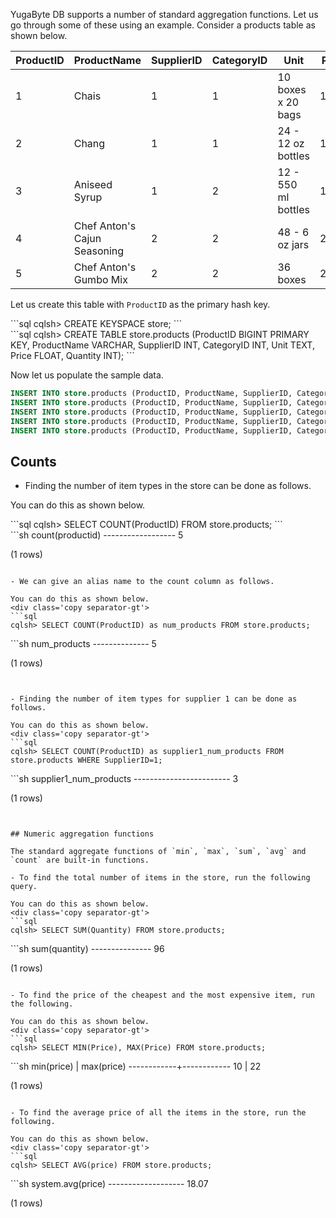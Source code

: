 

YugaByte DB supports a number of standard aggregation functions. Let us go through some of these using an example. Consider a products table as shown below.

| ProductID | ProductName          | SupplierID | CategoryID | Unit | Price | Quantity
| ---       | ---                  | ---        | ---        | ---  | --- | ---
| 1 | Chais                        | 1 | 1 | 10 boxes x 20 bags  | 18    | 25
| 2 | Chang                        | 1 | 1 | 24 - 12 oz bottles  | 19    | 12
| 3 | Aniseed Syrup                | 1 | 2 | 12 - 550 ml bottles | 10    | 10
| 4 | Chef Anton's Cajun Seasoning | 2 | 2 | 48 - 6 oz jars      | 22    | 9
| 5 | Chef Anton's Gumbo Mix       | 2 | 2 | 36 boxes            | 21.35 | 40


Let us create this table with `ProductID` as the primary hash key.
<div class='copy separator-gt'>
```sql
cqlsh> CREATE KEYSPACE store;
```
</div>
<div class='copy separator-gt'>
```sql
cqlsh> CREATE TABLE store.products (ProductID BIGINT PRIMARY KEY, ProductName VARCHAR, SupplierID INT, CategoryID INT, Unit TEXT, Price FLOAT, Quantity INT);
```
</div>

Now let us populate the sample data.

```{.sql .copy}
INSERT INTO store.products (ProductID, ProductName, SupplierID, CategoryID, Unit, Price, Quantity) VALUES (1, 'Chais', 1, 1, '10 boxes x 20 bags', 18, 25);
INSERT INTO store.products (ProductID, ProductName, SupplierID, CategoryID, Unit, Price, Quantity) VALUES (2, 'Chang', 1, 1, '24 - 12 oz bottles', 19, 12);
INSERT INTO store.products (ProductID, ProductName, SupplierID, CategoryID, Unit, Price, Quantity) VALUES (3, 'Aniseed Syrup', 1, 2, '12 - 550 ml bottles', 10, 10);
INSERT INTO store.products (ProductID, ProductName, SupplierID, CategoryID, Unit, Price, Quantity) VALUES (4, 'Chef Anton''s Cajun Seasoning', 2, 2, '48 - 6 oz jars', 22, 9);
INSERT INTO store.products (ProductID, ProductName, SupplierID, CategoryID, Unit, Price, Quantity) VALUES (5, 'Chef Anton''s Gumbo Mix', 2, 2, '36 boxes', 21.35, 40);
```


## Counts

- Finding the number of item types in the store can be done as follows.

You can do this as shown below.
<div class='copy separator-gt'>
```sql
cqlsh> SELECT COUNT(ProductID) FROM store.products;
```
</div>
```sh
 count(productid)
------------------
                5

(1 rows)
```

- We can give an alias name to the count column as follows.

You can do this as shown below.
<div class='copy separator-gt'>
```sql
cqlsh> SELECT COUNT(ProductID) as num_products FROM store.products;
```
</div>
```sh
 num_products
--------------
            5

(1 rows)
```


- Finding the number of item types for supplier 1 can be done as follows.

You can do this as shown below.
<div class='copy separator-gt'>
```sql
cqlsh> SELECT COUNT(ProductID) as supplier1_num_products FROM store.products WHERE SupplierID=1;
```
</div>
```sh
 supplier1_num_products
------------------------
                      3

(1 rows)
```


## Numeric aggregation functions

The standard aggregate functions of `min`, `max`, `sum`, `avg` and `count` are built-in functions.

- To find the total number of items in the store, run the following query.

You can do this as shown below.
<div class='copy separator-gt'>
```sql
cqlsh> SELECT SUM(Quantity) FROM store.products;
```
</div>
```sh
 sum(quantity)
---------------
            96

(1 rows)
```

- To find the price of the cheapest and the most expensive item, run the following.

You can do this as shown below.
<div class='copy separator-gt'>
```sql
cqlsh> SELECT MIN(Price), MAX(Price) FROM store.products;
```
</div>
```sh
 min(price) | max(price)
------------+------------
         10 |         22

(1 rows)
```

- To find the average price of all the items in the store, run the following.

You can do this as shown below.
<div class='copy separator-gt'>
```sql
cqlsh> SELECT AVG(price) FROM store.products;
```
</div>
```sh
 system.avg(price)
-------------------
             18.07

(1 rows)
```
